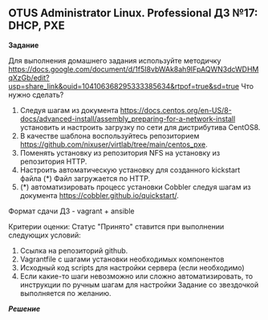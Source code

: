 ## OTUS Administrator Linux. Professional ДЗ №17: DHCP, PXE

**Задание**

Для выполнения домашнего задания используйте методичку
https://docs.google.com/document/d/1f5I8vbWAk8ah9IFpAQWN3dcWDHMqXzGb/edit?usp=share_link&ouid=104106368295333385634&rtpof=true&sd=true
Что нужно сделать?

1. Следуя шагам из документа https://docs.centos.org/en-US/8-docs/advanced-install/assembly_preparing-for-a-network-install установить и настроить загрузку по сети для дистрибутива CentOS8.
2. В качестве шаблона воспользуйтесь репозиторием https://github.com/nixuser/virtlab/tree/main/centos_pxe.
3. Поменять установку из репозитория NFS на установку из репозитория HTTP.
4. Настроить автоматическую установку для созданного kickstart файла (\*) Файл загружается по HTTP.
5. (\*) автоматизировать процесс установки Cobbler cледуя шагам из документа https://cobbler.github.io/quickstart/.

Формат сдачи ДЗ - vagrant + ansible

Критерии оценки:
Статус "Принято" ставится при выполнении следующих условий:

1. Ссылка на репозиторий github.
2. Vagrantfile с шагами установки необходимых компонентов
3. Исходный код scripts для настройки сервера (если необходимо)
4. Если какие-то шаги невозможно или сложно автоматизировать, то инструкции по ручным шагам для настройки
   Задание со звездочкой выполняется по желанию.

**_Решение_**
